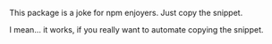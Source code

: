 This package is a joke for npm enjoyers. Just copy the snippet.

I mean... it works, if you really want to automate copying the snippet.